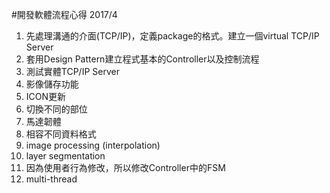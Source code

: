 #開發軟體流程心得 
2017/4

1. 先處理溝通的介面(TCP/IP)，定義package的格式。建立一個virtual TCP/IP Server
2. 套用Design Pattern建立程式基本的Controller以及控制流程
3. 測試實體TCP/IP Server
4. 影像儲存功能
5. ICON更新
6. 切換不同的部位
7. 馬達韌體
8. 相容不同資料格式
9. image processing (interpolation)
10. layer segmentation
11. 因為使用者行為修改，所以修改Controller中的FSM
12. multi-thread


